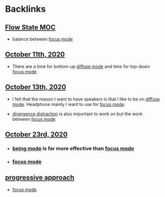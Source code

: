 
# Backlinks
## [Flow State MOC](<Flow State MOC.md>)
- balance between [focus mode](<focus mode.md>)

## [October 11th, 2020](<October 11th, 2020.md>)
- There are a time for bottom-up [diffuse mode](<diffuse mode.md>) and time for top-down [focus mode](<focus mode.md>)

## [October 13th, 2020](<October 13th, 2020.md>)
- I felt that the reason I want to have speakers is that I like to be on [diffuse mode](<diffuse mode.md>). Headphone mainly I want to use for [focus mode](<focus mode.md>).

- [divergence distraction](<divergence distraction.md>) is also important to work on but the work between [focus mode](<focus mode.md>)

## [October 23rd, 2020](<October 23rd, 2020.md>)
- ### [being mode](<being mode.md>) is far more effective than [focus mode](<focus mode.md>)

- ### [focus mode](<focus mode.md>)

## [progressive approach](<progressive approach.md>)
- [focus mode](<focus mode.md>)

